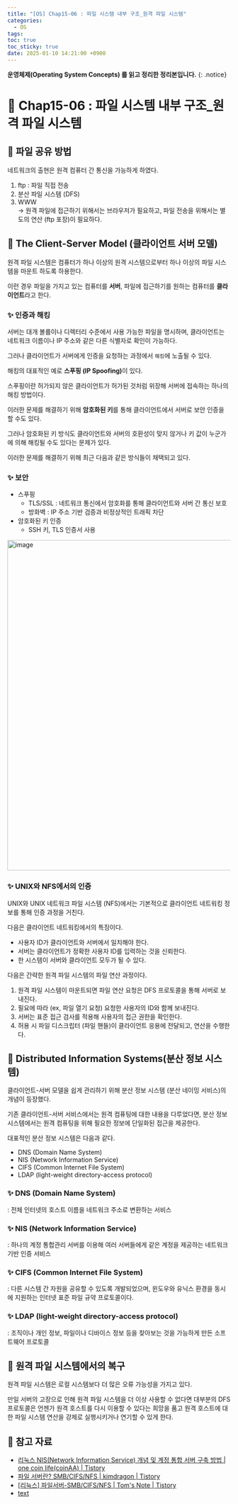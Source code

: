 ```yaml
---
title: "[OS] Chap15-06 : 파일 시스템 내부 구조_원격 파일 시스템"
categories:
  - OS
tags:
toc: true
toc_sticky: true
date: 2025-01-10 14:21:00 +0900
---
```


<strong>운영체제(Operating System Concepts) 를 읽고 정리한 정리본입니다.</strong>
{: .notice}

# 📌 Chap15-06 : 파일 시스템 내부 구조_원격 파일 시스템


## 🫧 파일 공유 방법

네트워크의 출현은 원격 컴퓨터 간 통신을 가능하게 하였다.

1. ftp : 파일 직접 전송
2. 분산 파일 시스템 (DFS)
3. WWW
<br/> -> 원격 파일에 접근하기 위해서는 브라우저가 필요하고, 파일 전송을 위해서는 별도의 연산 (ftp 포장)이 필요하다.

## 🫧 The Client-Server Model (클라이언트 서버 모델)

원격 파일 시스템은 컴퓨터가 하나 이상의 원격 시스템으로부터 하나 이상의 파일 시스템을 마운트 하도록 하용한다.

이런 경우 파일을 가지고 있는 컴퓨터를 <strong>서버</strong>, 파일에 접근하기를 원하는 컴퓨터를 <strong>클라이언트</strong>라고 한다.

### ✨ 인증과 해킹

서버는 대개 볼륨이나 디렉터리 수준에서 사용 가능한 파일을 명시하며, 클라이언트는 네트워크 이름이나 IP 주소와 같은 다른 식별자로 확인이 가능하다.

그러나 클라이언트가 서버에게 인증을 요청하는 과정에서 `해킹`에 노출될 수 있다.

해킹의 대표적인 예로 <strong>스푸핑 (IP Spoofing)</strong>이 있다.

스푸핑이란 허가되지 않은 클라이언트가 허가된 것처럼 위장해 서버에 접속하는 하나의 해킹 방법이다.

이러한 문제를 해결하기 위해 <strong>암호화된 키</strong>를 통해 클라이언트에서 서버로 보안 인증을 할 수도 있다.

그러나 암호화된 키 방식도 클라이언트와 서버의 호환성이 맞지 않거나 키 값이 누군가에 의해 해킹될 수도 있다는 문제가 있다.

이러한 문제를 해결하기 위해 최근 다음과 같은 방식들이 채택되고 있다.

### ✨ 보안

- 스푸핑
  - TLS/SSL : 네트워크 통신에서 암호화를 통해 클라이언트와 서버 간 통신 보호
  - 방화벽 : IP 주소 기반 검증과 비정상적인 트래픽 차단
- 암호화된 키 인증
  - SSH 키, TLS 인증서 사용

<img width="746" alt="image" src="https://github.com/user-attachments/assets/9af16fe1-0e2b-4604-9135-2b010cfaa44f" />

### ✨ UNIX와 NFS에서의 인증

UNIX와 UNIX 네트워크 파일 시스템 (NFS)에서는 기본적으로 클라이언트 네트워킹 정보를 통해 인증 과정을 거친다.

다음은 클라이언트 네트워킹에서의 특징이다.

- 사용자 ID가 클라이언트와 서버에서 일치해야 한다.
- 서버는 클라이언트가 정확한 사용자 ID를 입력하는 것을 신뢰한다.
- 한 시스템이 서버와 클라이언트 모두가 될 수 있다.

다음은 간략한 원격 파일 시스템의 파일 연산 과정이다.

1. 원격 파일 시스템이 마운트되면 파일 연산 요청은 DFS 프로토콜을 통해 서버로 보내진다.
2. 필요에 따라 (ex, 파일 열기 요청) 요청한 사용자의 ID와 함께 보내진다.
3. 서버는 표준 접근 검사를 적용해 사용자의 접근 권한을 확인한다.
4. 허용 시 파일 디스크립터 (파일 핸들)이 클라이언트 응용에 전달되고, 연산을 수행한다.

## 🫧 Distributed Information Systems(분산 정보 시스템)

클라이언트-서버 모델을 쉽게 관리하기 위해 분산 정보 시스템 (분산 네이밍 서비스)의 개념이 등장했다.

기존 클라이언트-서버 서비스에서는 원격 컴퓨팅에 대한 내용을 다루었다면, 분산 정보 시스템에서는 원격 컴퓨팅을 위해 필요한 정보에 단일화된 접근을 제공한다.

대표적인 분산 정보 시스템은 다음과 같다.

- DNS (Domain Name System)
- NIS (Network Information Service)
- CIFS (Common Internet File System)
- LDAP (light-weight directory-access protocol)

### ✨ DNS (Domain Name System)

: 전체 인터넷의 호스트 이름을 네트워크 주소로 변환하는 서비스

### ✨ NIS (Network Information Service)

: 하나의 계정 통합관리 서버를 이용해 여러 서버들에게 같은 계정을 제공하는 네트워크 기반 인증 서비스

### ✨ CIFS (Common Internet File System)

: 다른 시스템 간 자원을 공유할 수 있도록 개발되었으며, 윈도우와 유닉스 환경을 동시에 지원하는 인터넷 표준 파일 규약 프로토콜이다.

### ✨ LDAP (light-weight directory-access protocol)

: 조직이나 개인 정보, 파일이나 디바이스 정보 등을 찾아보는 것을 가능하게 만든 소프트웨어 프로토콜

## 🫧 원격 파일 시스템에서의 복구

원격 파일 시스템은 로컬 시스템보다 더 많은 오류 가능성을 가지고 있다.

만일 서버의 고장으로 인해 원격 파일 시스템을 더 이상 사용할 수 없다면 대부분의 DFS 프로토콜은 언젠가 원격 호스트를 다시 이용할 수 있다는 희망을 품고 원격 호스트에 대한 파일 시스템 연산을 강제로 실행시키거나 연기할 수 있게 한다.





## 🫧 참고 자료
- [리눅스 NIS(Network Information Service) 개념 및 계정 통합 서버 구축 방법 | one coin life(coinAA) | Tistory](https://onecoin-life.com/56#google_vignette)
- [파일 서버란? SMB/CIFS/NFS | kimdragon | Tistory](https://kim-dragon.tistory.com/38)
- [[리눅스] 파일서버-SMB/CIFS/NFS | Tom's Note | Tistory](https://kurukurucoding.tistory.com/42)
- [text](https://yongho1037.tistory.com/796)